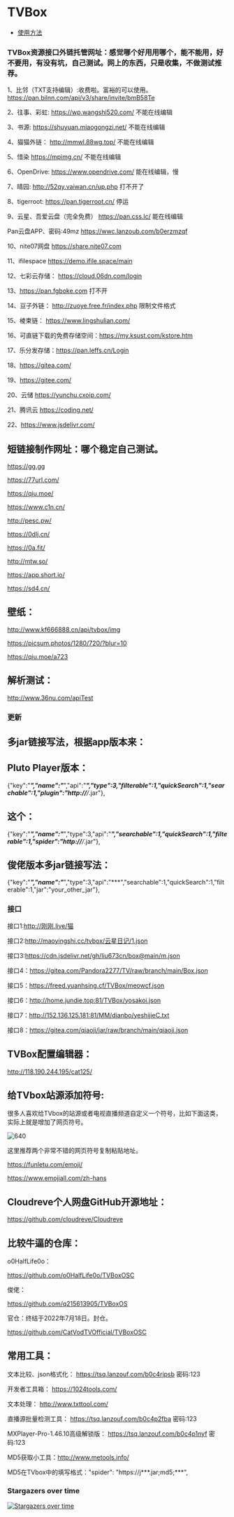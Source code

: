 

# TVBox

- [使用方法](./usage.md)

### TVBox资源接口外链托管网址：感觉哪个好用用哪个，能不能用，好不要用，有没有坑，自己测试。网上的东西，只是收集，不做测试推荐。

1、比邻（TXT支持编辑）:收费啦。富裕的可以使用。 https://pan.bilnn.com/api/v3/share/invite/bmB58Te

2、往事、彩虹: https://wp.wangshi520.com/   不能在线编辑

3、书源: https://shuyuan.miaogongzi.net/   不能在线编辑

4、猫猫外链： http://mmwl.88wg.top/  不能在线编辑

5、惜染 https://mpimg.cn/  不能在线编辑

6、OpenDrive: https://www.opendrive.com/   能在线编辑，慢

7、晴园: http://52qy.vaiwan.cn/up.php  打不开了

8、tigerroot: https://pan.tigerroot.cn/   停运

9、云星、吾爱云盘（完全免费） https://pan.css.lc/   能在线编辑

Pan云盘APP、密码:49mz https://wwc.lanzoub.com/b0erzmzqf

10、nite07网盘 https://share.nite07.com

11、ifilespace https://demo.ifile.space/main

12、七彩云存储：  https://cloud.06dn.com/login

13、https://pan.fgboke.com  打不开

14、豆子外链： http://zuoye.free.fr/index.php   限制文件格式

15、棱束链： https://www.lingshulian.com/

16、可直链下载的免费存储空间：https://my.ksust.com/kstore.htm

17、乐分发存储：https://pan.leffs.cn/Login

18、https://gitea.com/

19、https://gitee.com/

20、云储 https://yunchu.cxoip.com/

21、腾讯云 https://coding.net/

22、https://www.jsdelivr.com/

## 短链接制作网址：哪个稳定自己测试。

https://gg.gg

https://77url.com/

https://qiu.moe/

https://www.c1n.cn/

http://pesc.pw/

https://0dlj.cn/

https://0a.fit/

http://mtw.so/

https://app.short.io/

https://sd4.cn/ 

## 壁纸：

http://www.kf666888.cn/api/tvbox/img

https://picsum.photos/1280/720/?blur=10

https://qiu.moe/a723


## 解析测试：

http://www.36nu.com/apiTest

### 更新

## 多jar链接写法，根据app版本来：

## Pluto Player版本：

{"key":"***","name":"***","api":"***","type":3,"filterable":1,"quickSearch":1,"searchable":1,"plugin":"http://****/*.jar"},

## 这个：

{"key":"***","name":"***","type":3,"api":"***","searchable":1,"quickSearch":1,"filterable":1,"spider":"http://****/*.jar"},

## 俊佬版本多jar链接写法：

{"key":"***","name":"***","type":3,"api":"***","searchable":1,"quickSearch":1,"filterable":1,"jar":"your_other_jar"},



### 接口

接口1:http://刚刚.live/猫

接口2:http://maoyingshi.cc/tvbox/云星日记/1.json

接口3:https://cdn.jsdelivr.net/gh/liu673cn/box@main/m.json

接口4：https://gitea.com/Pandora2277/TV/raw/branch/main/Box.json

接口5：https://freed.yuanhsing.cf/TVBox/meowcf.json

接口6：http://home.jundie.top:81/TVBox/yosakoi.json

接口7：http://152.136.125.181:81/MM/dianbo/yeshijieC.txt

接口8：https://gitea.com/qiaoji/jar/raw/branch/main/qiaoji.json

## TVBox配置编辑器：

http://118.190.244.195/cat125/

## 给TVbox站源添加符号:

很多人喜欢给TVbox的站源或者电视直播频道自定义一个符号，比如下面这类，实际上就是增加了网页符号。


![640](https://user-images.githubusercontent.com/102397160/181132511-1bfac13d-88bb-42ce-8d1a-94e253c8379d.png)

这里推荐两个非常不错的网页符号复制粘贴地址。

https://funletu.com/emoji/

https://www.emojiall.com/zh-hans

## Cloudreve个人网盘GitHub开源地址：

https://github.com/cloudreve/Cloudreve

## 比较牛逼的仓库：

o0HalfLife0o：

https://github.com/o0HalfLife0o/TVBoxOSC

俊佬：

https://github.com/q215613905/TVBoxOS

官仓：终结于2022年7月18日。封仓。

https://github.com/CatVodTVOfficial/TVBoxOSC

## 常用工具：

文本比较、json格式化：
https://tsq.lanzouf.com/b0c4rjpsb
密码:123

开发者工具箱：
https://1024tools.com/

文本处理：
http://www.txttool.com/

直播源批量检测工具：
https://tsq.lanzouf.com/b0c4p2fba
密码:123

MXPlayer-Pro-1.46.10高级解锁版：
https://tsq.lanzouf.com/b0c4p1nyf
密码:123

MD5获取小工具：http://www.metools.info/

MD5在TVbox中的填写格式："spider": "https://j***.jar;md5;***",

### Stargazers over time

[![Stargazers over time](https://starchart.cc/xlc520/MaoTV.svg)](https://starchart.cc/xlc520/MaoTV)

